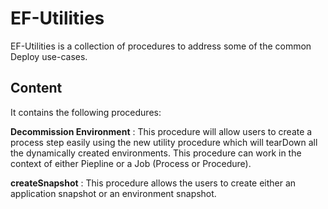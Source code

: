 # EF-Utilities

EF-Utilities is a collection of procedures to address some of the common Deploy use-cases.

## Content

It contains the following procedures:

**Decommission Environment**
 : This procedure will allow users to create a process step easily using the new utility procedure which will tearDown all the dynamically created environments. This procedure can work in the context of either Piepline or a Job (Process or Procedure).

**createSnapshot**
 : This procedure allows the users to create either an application snapshot or an environment snapshot.
